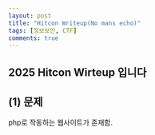 ```yaml
---
layout: post
title: "Hitcon Writeup(No mans echo)"
tags: [정보보안, CTF]
comments: true
---
```


2025 Hitcon Wirteup 입니다
--- 

## (1) 문제 

php로 작동하는 웹사이트가 존재함.
